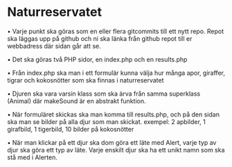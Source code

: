 # Naturreservatet

• Varje punkt ska göras som en eller flera gitcommits till ett nytt repo. Repot ska läggas upp på
github och ni ska länka från github repot till er webbadress där sidan går att se.

• Det ska göras två PHP sidor, en index.php och en results.php

• Från index.php ska man i ett formulär kunna välja hur många apor, giraffer, tigrar och
kokosnötter som ska finnas i naturreservatet

• Djuren ska vara varsin klass som ska ärva från samma superklass (Animal) där makeSound är
en abstrakt funktion.

• När formuläret skickas ska man komma till results.php, och på den sidan ska man se bilder på
alla djur som man skickat.
exempel: 2 apbilder, 1 girafbild, 1 tigerbild, 10 bilder på kokosnötter

• När man klickar på ett djur ska dom göra ett läte med Alert, varje typ av djur ska göra ett typ av
läte.
Varje enskilt djur ska ha ett unikt namn som ska stå med i Alerten.

